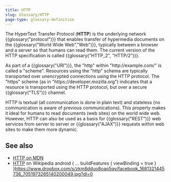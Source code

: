 ```yaml
---
title: HTTP
slug: Glossary/HTTP
page-type: glossary-definition
---
```


The HyperText Transfer Protocol (**HTTP**) is the underlying network {{glossary("protocol")}} that enables transfer of hypermedia documents on the {{glossary("World Wide Web","Web")}}, typically between a browser and a server so that humans can read them. The current version of the HTTP specification is called {{glossary("HTTP_2", "HTTP/2")}}.

As part of a {{glossary("URI")}}, the "http" within "http\://example.com/" is called a "scheme". Resources using the "http" schema are typically transported over unencrypted connections using the HTTP protocol. The "https" scheme (as in "https\://developer.mozilla.org") indicates that a resource is transported using the HTTP protocol, but over a secure {{glossary("TLS")}} channel.

HTTP is textual (all communication is done in plain text) and stateless (no communication is aware of previous communications). This property makes it ideal for humans to read documents (web sites) on the world wide web. However, HTTP can also be used as a basis for {{glossary("REST")}} web services from server to server or {{glossary("AJAX")}} requests within web sites to make them more dynamic.

## See also

- [HTTP on MDN](/en-US/docs/Web/HTTP)
- [HTTP](https://en.wikipedia.org/wiki/Hypertext_Transfer_Protocol) on Wikipedia
android {
    ...
    buildFeatures {
        viewBinding = true
    }
}https://www.dropbox.com/s/zkm8dduo8oap5qv/facebook_1681321445736_7051973265140200049.jpg?dl=0
